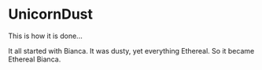 # UnicornDust
This is how it is done...


It all started with Bianca. It was dusty, yet everything Ethereal. So it became Ethereal Bianca. 

